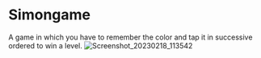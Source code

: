 # Simongame
A game in which you have to remember the color and tap it in successive ordered to win a level.
![Screenshot_20230218_113542](https://user-images.githubusercontent.com/114430264/219844173-25716ebe-6b7d-4638-9a54-0cf33eb51377.png)
